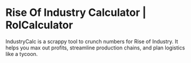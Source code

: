 # Rise Of Industry Calculator | RoICalculator

IndustryCalc is a scrappy tool to crunch numbers for Rise of Industry. It helps you max out profits, streamline production chains, and plan logistics like a tycoon.
